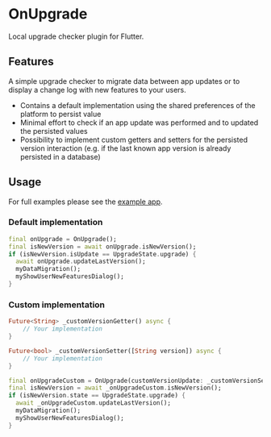 # OnUpgrade

Local upgrade checker plugin for Flutter.

## Features

A simple upgrade checker to migrate data between app updates or to display a change log with new features to your users.

- Contains a default implementation using the shared preferences of the platform to persist value
- Minimal effort to check if an app update was performed and to updated the persisted values
- Possibility to implement custom getters and setters for the persisted version interaction (e.g. if the last known app version is already persisted in a database)

## Usage

For full examples please see the [example app](https://github.com/Boehrsi/on_upgrade/blob/main/example/lib/main.dart).

### Default implementation

```dart
final onUpgrade = OnUpgrade();
final isNewVersion = await onUpgrade.isNewVersion();
if (isNewVersion.isUpdate == UpgradeState.upgrade) {
  await onUpgrade.updateLastVersion();
  myDataMigration();
  myShowUserNewFeaturesDialog();
}
```

### Custom implementation

```dart
Future<String> _customVersionGetter() async {
    // Your implementation
}

Future<bool> _customVersionSetter([String version]) async {
    // Your implementation
}

final onUpgradeCustom = OnUpgrade(customVersionUpdate: _customVersionSetter, customVersionLookup: _customVersionGetter);
final isNewVersion = await _onUpgradeCustom.isNewVersion();
if (isNewVersion.state == UpgradeState.upgrade) {
  await _onUpgradeCustom.updateLastVersion();
  myDataMigration();
  myShowUserNewFeaturesDialog();
}
```